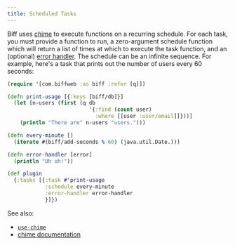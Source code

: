 ```yaml
---
title: Scheduled Tasks
---
```


Biff uses [chime](https://github.com/jarohen/chime) to execute functions on a
recurring schedule. For each task, you must provide a function to run, a
zero-argument schedule function which will return a list of times at which to
execute the task function, and an (optional) [error
handler](https://github.com/jarohen/chime#error-handling). The schedule can be
an infinite sequence. For example, here's a task that prints out the number of
users every 60 seconds:

```clojure
(require '[com.biffweb :as biff :refer [q]])

(defn print-usage [{:keys [biff/db]}]
  (let [n-users (first (q db
                          '{:find (count user)
                            :where [[user :user/email]]}))]
    (println "There are" n-users "users.")))

(defn every-minute []
  (iterate #(biff/add-seconds % 60) (java.util.Date.)))

(defn error-handler [error]
  (println "Uh oh!"))

(def plugin
  {:tasks [{:task #'print-usage
            :schedule every-minute
            :error-handler error-handler
            }]})
```

See also:

- [`use-chime`](/docs/api/misc/#use-chime)
- [chime documentation](https://github.com/jarohen/chime)
